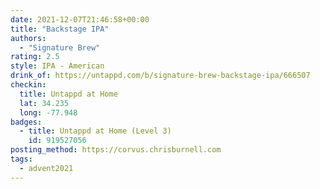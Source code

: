 ```yaml
---
date: 2021-12-07T21:46:58+00:00
title: "Backstage IPA"
authors:
  - "Signature Brew"
rating: 2.5
style: IPA - American
drink_of: https://untappd.com/b/signature-brew-backstage-ipa/666507
checkin:
  title: Untappd at Home
  lat: 34.235
  long: -77.948
badges:
  - title: Untappd at Home (Level 3)
    id: 919527056
posting_method: https://corvus.chrisburnell.com
tags:
  - advent2021
---
```

